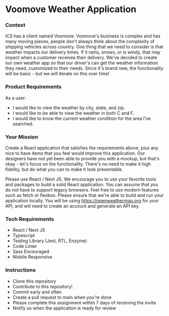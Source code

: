 # Voomove Weather Application

### Context

ICS has a client named Voomove. Voomove's business is complex and has many moving pieces, people don't always think about the complexity of shipping vehicles across country. One thing that we need to consider is that weather impacts our delivery times. If it rains, snows, or is windy, that may impact when a customer receives their delivery. We've decided to create our own weather app so that our driver's can get the weather information they need, customized to their needs. Since it's brand new, the functionality will be basic - but we will iterate on this over time!

### Product Requirements

As a user:

- I would like to view the weather by city, state, and zip.
- I would like to be able to view the weather in both C and F.
- I would like to know the current weather condition for the area I've searched.

### Your Mission

Create a React application that satisfies the requirements above, plus any nice to have items that you feel would improve this application. Our designers have not yet been able to provide you with a mockup, but that's okay - let's focus on the functionality. There's no need to make it high fidelity, but do what you can to make it look presentable.

Please use React / Next JS. We encourage you to use your favorite tools and packages to build a solid React application. You can assume that you do not have to support legacy browsers. Feel free to use modern features such as fetch or flexbox. Please ensure that we're able to build and run your application locally. You will be using https://openweathermap.org for your API, and will need to create an account and generate an API key.

### Tech Requirements

- React / Next JS
- Typescript
- Testing Library (Jest, RTL, Enzyme)
- Code Linter
- Sass Encouraged
- Mobile Responsive

### Instructions

- Clone this repository
- Contribute to this repository!
- Commit early and often
- Create a pull request to main when you're done
- Please complete this assignment within 7 days of receiving the invite
- Notify us when the application is ready for review
